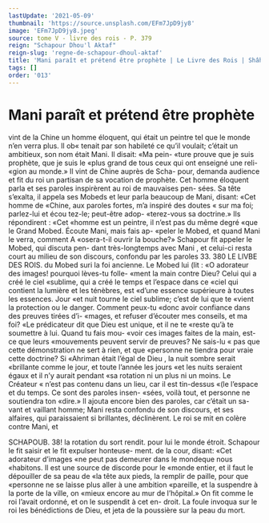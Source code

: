 ```yaml
---
lastUpdate: '2021-05-09'
thumbnail: 'https://source.unsplash.com/EFm7JpD9jy8'
image: 'EFm7JpD9jy8.jpeg'
source: tome V - livre des rois - P. 379
reign: "Schapour Dhou'l Aktaf"
reign-slug: 'regne-de-schapour-dhoul-aktaf'
title: 'Mani paraît et prétend être prophète | Le Livre des Rois | Shâhnâmeh'
tags: []
order: '013'
---
```


# Mani paraît et prétend être prophète

vint de la Chine un homme éloquent, qui était un peintre tel que le monde n’en verra plus. Il ob« tenait par son habileté ce qu’il voulait; c’était un ambitieux, son nom était Mani. Il disait: «Ma pein- «ture prouve que je suis prophète, que je suis le «plus grand de tous ceux qui ont enseigné une reli- «gion au monde.» Il vint de Chine auprès de Scha-
pour, demanda audience et fit du roi un partisan de sa vocation de prophète. Cet homme éloquent parla
et ses paroles inspirèrent au roi de mauvaises pen- sées. Sa tête s’exalta, il appela ses Mobeds et leur
parla beaucoup de Mani, disant: «Cet homme de «Chine, aux paroles fortes, m’a inspiré des doutes
« sur ma foi; parlez-lui et écou tez-le; peut-être adop- «terez-vous sa doctrine.» Ils répondirent : «Cet «homme est un peintre, il n’est pas du même degré
«que le Grand Mobed. Écoute Mani, mais fais ap-
«peler le Mobed, et quand Mani le verra, comment A «osera-t-il ouvrir la bouche?»
Schapour fit appeler le Mobed, qui discuta pen- dant très-longtemps avec Mani , et celui-ci resta court au milieu de son discours, confondu par les paroles 33.
380 LE LlVBE DES ROIS.
du Mobed suri la foi ancienne. Le Mobed lui (lit :
«O adorateur des images! pourquoi lèves-tu folle-
«ment la main contre Dieu? Celui qui a créé le ciel
«sublime, qui a créé le temps et l’espace dans ce
«ciel qui contient la lumière et les ténèbres, est
«d’une essence supérieure à toutes les essences. Jour
«et nuit tourne le ciel sublime; c’est de lui que te
«vient la protection ou le danger. Comment peux-tu
«donc avoir confiance dans des preuves tirées d’i-
«mages, et refuser d’écouter mes conseils, et ma foi?
«Le prédicateur dit que Dieu est unique, et il ne te
«reste qu’à te soumettre à lui. Quand tu fais mou-
«voir ces images faites de la main, est-ce que leurs
«mouvements peuvent servir de preuves? Ne sais-lu
« pas que cette démonstration ne sert à rien, et que
«personne ne tiendra pour vraie cette doctrine? Si
«Ahriman était l’égal de Dieu , la nuit sombre serait
«brillante comme le jour, et toute l’année les jours
«et les nuits seraient égaux et il n’y aurait pendant
«sa rotation ni un plus ni un moins. Le Créateur
« n’est pas contenu dans un lieu, car il est tin-dessus
«(le l’espace et du temps. Ce sont des paroles insen-
«sées, voilà tout, et personne ne soutiendra ton «dire.»
ll ajouta encore bien des paroles, car c’était un sa-
vant et vaillant homme; Mani resta confondu de son discours, et ses alfaires, qui paraissaient si brillantes,
déclinèrent. Le roi se mit en colère contre Mani, et

SCHAPOUB. 38! la rotation du sort rendit. pour lui le monde étroit.
Schapour le fit saisir et le fit expulser honteuse- ment. de la cour, disant: «Cet adorateur d’images
«ne peut pas demeurer dans le mondeque nous «habitons. Il est une source de discorde pour le «monde entier, et il faut le dépouiller de sa peau de «la tête aux pieds, la remplir de paille, pour que «personne ne se laisse plus aller à une ambition «pareille, et la suspendre à la porte de la ville, on «mieux encore au mur de l’hôpital.» On fit comme
le roi l’avait ordonné, et on le suspendit à cet en- droit. La foule invoqua sur le roi les bénédictions de Dieu, et jeta de la poussière sur la peau du mort.
